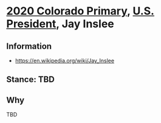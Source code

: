# [2020 Colorado Primary](../README.md), [U.S. President](README.md), Jay Inslee

## Information

* https://en.wikipedia.org/wiki/Jay_Inslee

## Stance: TBD

## Why

TBD
